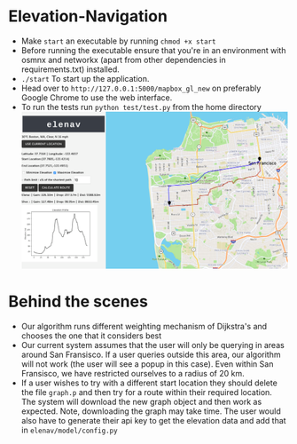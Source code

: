 # Elevation-Navigation

- Make `start` an executable by running `chmod +x start`
- Before running the executable ensure that you're in an environment with osmnx and networkx (apart from other dependencies in requirements.txt) installed. 
- ```./start``` To start up the application. 
- Head over to `http://127.0.0.1:5000/mapbox_gl_new` on preferably Google Chrome to use the web interface. 
- To run the tests run `python test/test.py` from the home directory
![alt text](home.png)

# Behind the scenes

- Our algorithm runs different weighting mechanism of Dijkstra's and chooses the one that it considers best
- Our current system assumes that the user will only be querying in areas around San Fransisco. If a user queries outside this area, our algorithm will not work (the user will see a popup in this case). Even within San Fransisco, we have restricted ourselves to a radius of 20 km.
- If a user wishes to try with a different start location they should delete the file `graph.p` and then try for a route within their required location. The system will download the new graph object and then work as expected. Note, downloading the graph may take time. The user would also have to generate their api key to get the elevation data and add that in `elenav/model/config.py` 
